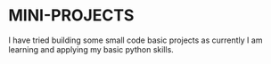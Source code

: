 # MINI-PROJECTS
I have tried building some small code basic projects as currently I am learning and applying my basic python skills.
